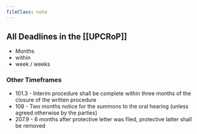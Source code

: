 ```yaml
---
fileClass: note
---
```


## All Deadlines in the [[UPCRoP]]

- Months
- within
- week / weeks


### Other Timeframes

- 101.3 - Interim procedure shall be complete within three months of the closure of the written procedure
- 108 - Two months notice for the summons to the oral hearing (unless agreed otherwise by the parties)
- 207.9 - 6 months after protective letter was filed, protective latter shall be removed